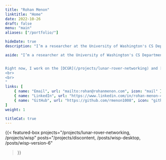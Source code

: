```yaml
---
title: "Rohan Menon"
linktitle: "Home"
date: 2022-10-26
draft: false
menu: "main"
aliases: ["/portfolio/"]

hideDate: true
description: "I’m a researcher at the University of Washington's CS Department. I love working on projects involving electronics, software and design."

aside: "I’m a researcher at the University of Washington's CS Department. I love working on projects involving electronics, software and design.


Right now, I work on the [DCGR](/projects/lunar-rover-networking) and [WISP](/projects/wisp/) projects at the [UW Sensor Systems Lab](https://sensor.cs.washington.edu/).
<br>
<br>
"
links: [
    { name: "Email", url: "mailto:rohan@rohanmenon.com", icon: "mail" },
    { name: "LinkedIn", url: "https://www.linkedin.com/in/rohan-menon-46518415a/", icon: "linkedin" },
    { name: "GitHub", url: "https://github.com/rmenon1008", icon: "github" },
]
weight: 1

titleCat: true
---
```

{{< featured-box
    projects="/projects/lunar-rover-networking, /projects/wisp"
    posts="/projects/discontent, /posts/wisp-desktop, /posts/wisp-version-6"
>}}
